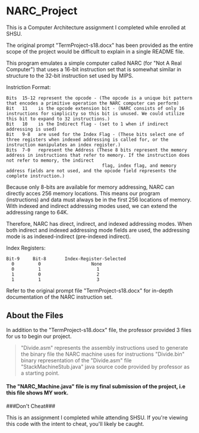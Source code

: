 # NARC_Project

This is a Computer Architecture assignment I completed while enrolled at SHSU.

The original prompt "TermProject-s18.docx" has been provided as the entire scope of the project would be difficult to explain
in a single README file.

This program emulates a simple computer called NARC (for "Not A Real Computer") that uses a 16-bit instruction set that is somewhat similar in structure to the 32-bit
instruction set used by MIPS.

Instriction Format:

    Bits  15-12 represent the opcode - (The opcode is a unique bit pattern that encodes a primitive operation the NARC computer can perform)
    Bit   11    is the opcode extension bit - (NARC consists of only 16 instructions for simplicity so this bit is unused. We could utilize this bit to expand to 32 instructions.)
    Bit   10    is the Indirect flag - (set to 1 when if indirect addressing is used)
    Bit   9-8   are used for the Index Flag - (These bits select one of three registers when indexed addressing is called for, or the instruction manipulates an index register.)
    Bits  7-0   represent the Address (These 8 bits represent the memory address in instructions that refer to memory. If the instruction does not refer to memory, the indirect
                                        flag, index flag, and memory address fields are not used, and the opcode field represents the complete instruction.)
Because only 8-bits are available for memory addressing, NARC can directly acces 256 memory locations. This means our program (instructions) and data must always be in the first
256 locations of memory. With indexed and indirect addressing modes used, we can extend the addressing range to 64K.

Therefore, NARC has direct, indirect, and indexed addressing modes. When both indirect and indexed addressing mode fields are used, the addressing mode is as indexed-indirect (pre-indexed indirect).

Index Registers:

    Bit-9     Bit-8       Index-Register-Selected
      0         0                   None
      0         1                     1
      1         0                     2
      1         1                     3

Refer to the original prompt file "TermProject-s18.docx" for in-depth documentation of the NARC instruction set.



## About the Files

In addition to the "TermProject-s18.docx" file, the professor provided 3 files for us to begin our project.

> "Divide.asm" represents the assembly instructions used to generate the binary file the NARC machine uses for instructions
> "Divide.bin" binary representation of the "Divide.asm" file
> "StackMachineStub.java" java source code provided by professor as a starting point.

#### The "NARC_Machine.java" file is my final submission of the project, i.e this file shows MY work.






###Don't Cheat###

This is an assignment I completed while attending SHSU. If you're viewing this code with the intent to cheat, you'll likely be caught.
